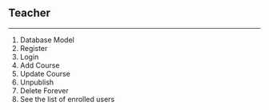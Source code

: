 ## Teacher
------------
1.  Database Model
2.  Register
3.  Login
4.  Add Course
5.  Update Course
6.  Unpublish
7.  Delete Forever
8.  See the list of enrolled users